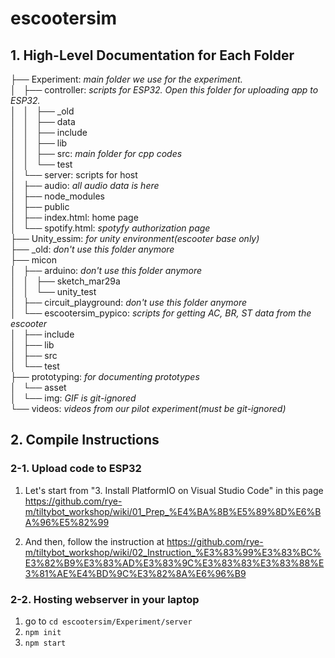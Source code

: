 # escootersim  
  
## 1. High-Level Documentation for Each Folder 
  



├── Experiment: *main folder we use for the experiment.*  
│   ├── controller: *scripts for ESP32. Open this folder for uploading app to ESP32.*   
│   │   ├── _old  
│   │   ├── data  
│   │   ├── include  
│   │   ├── lib  
│   │   ├── src: *main folder for cpp codes*  
│   │   └── test  
│   └── server: scripts for host  
│       ├── audio: *all audio data is here*  
│       ├── node_modules  
│       ├── public  
│           ├── index.html: home page  
│           └── spotify.html: *spotyfy authorization page*  
├── Unity_essim: *for unity environment(escooter base only)*  
├── _old: *don't use this folder anymore*  
├── micon  
│   ├── arduino: *don't use this folder anymore*  
│   │   ├── sketch_mar29a  
│   │   └── unity_test  
│   ├── circuit_playground: *don't use this folder anymore*  
│   └── escootersim_pypico: *scripts for getting AC, BR, ST data from the escooter*  
│       ├── include  
│       ├── lib  
│       ├── src  
│       └── test  
├── prototyping: *for documenting prototypes*  
│   └── asset  
│       └── img: *GIF is git-ignored*  
└── videos: *videos from our pilot experiment(must be git-ignored)*  
  


## 2. Compile Instructions

### 2-1. Upload code to ESP32

1. Let's start from "3. Install PlatformIO on Visual Studio Code" in this page  https://github.com/rye-m/tiltybot_workshop/wiki/01_Prep_%E4%BA%8B%E5%89%8D%E6%BA%96%E5%82%99

2. And then, follow the instruction at https://github.com/rye-m/tiltybot_workshop/wiki/02_Instruction_%E3%83%99%E3%83%BC%E3%82%B9%E3%83%AD%E3%83%9C%E3%83%83%E3%83%88%E3%81%AE%E4%BD%9C%E3%82%8A%E6%96%B9

### 2-2. Hosting webserver in your laptop

1. go to `cd escootersim/Experiment/server`  
2. `npm init`
3. `npm start` 

